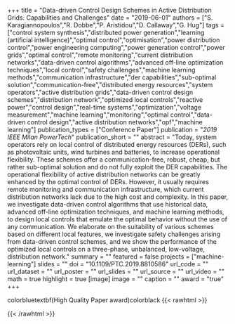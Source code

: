 +++
title = "Data-driven Control Design Schemes in Active Distribution Grids: Capabilities and Challenges"
date = "2019-06-01"
authors = ["S. Karagiannopoulos","R. Dobbe","P. Aristidou","D. Callaway","G. Hug"]
tags = ["control system synthesis","distributed power generation","learning (artificial intelligence)","optimal control","optimisation","power distribution control","power engineering computing","power generation control","power grids","optimal control","remote monitoring","current distribution networks","data-driven control algorithms","advanced off-line optimization techniques","local control","safety challenges","machine learning methods","communication infrastructure","der capabilities","sub-optimal solution","communication-free","distributed energy resources","system operators","active distribution grids","data-driven control design schemes","distribution network","optimized local controls","reactive power","control design","real-time systems","optimization","voltage measurement","machine learning","monitoring","optimal control","data-driven control design","active distribution networks","opf","machine learning"]
publication_types = ["Conference Paper"]
publication = "_2019 IEEE Milan PowerTech_"
publication_short = ""
abstract = "Today, system operators rely on local control of distributed energy resources (DERs), such as photovoltaic units, wind turbines and batteries, to increase operational flexibility. These schemes offer a communication-free, robust, cheap, but rather sub-optimal solution and do not fully exploit the DER capabilities. The operational flexibility of active distribution networks can be greatly enhanced by the optimal control of DERs. However, it usually requires remote monitoring and communication infrastructure, which current distribution networks lack due to the high cost and complexity. In this paper, we investigate data-driven control algorithms that use historical data, advanced off-line optimization techniques, and machine learning methods, to design local controls that emulate the optimal behavior without the use of any communication. We elaborate on the suitability of various schemes based on different local features, we investigate safety challenges arising from data-driven control schemes, and we show the performance of the optimized local controls on a three-phase, unbalanced, low-voltage, distribution network."
summary = ""
featured = false
projects = ["machine-learning"]
slides = ""
doi = "10.1109/PTC.2019.8810586"
url_code = ""
url_dataset = ""
url_poster = ""
url_slides = ""
url_source = ""
url_video = ""
math = true
highlight = true
[image]
image = ""
caption = ""
award = "true"
+++

colorbluetextbf(High Quality Paper award)colorblack
{{< rawhtml >}}
<div data-badge-details="right" data-badge-type="medium-donut" data-doi="10.1109/PTC.2019.8810586" data-hide-no-mentions="true" class="altmetric-embed"></div>
{{< /rawhtml >}}
